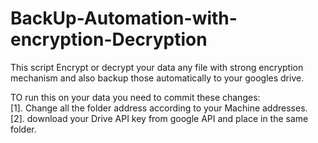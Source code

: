 # BackUp-Automation-with-encryption-Decryption
This script Encrypt or decrypt your data any file with strong encryption mechanism and also backup those automatically to your googles drive.

TO run this on your data you need to commit these changes:<br>
[1]. Change all the folder address according to your Machine addresses.<br>
[2]. download your Drive API key from google API and place in the same folder.


